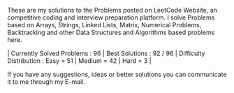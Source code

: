 These are my solutions to the Problems posted on LeetCode Website, an competitive coding and interview preparation platform. 
I solve Problems based on Arrays, Strings, Linked Lists, Matrix, Numerical Problems, Backtracking and other Data Structures and Algorithms based problems here.

| Currently Solved Problems : 96
| Best Solutions : 92 / 96
| Difficulty Distribution : 
                             Easy = 51
                           | Medium = 42
                           | Hard = 3 | 

If you have any suggestions, ideas or better solutions you can communicate it to me through my E-mail.
